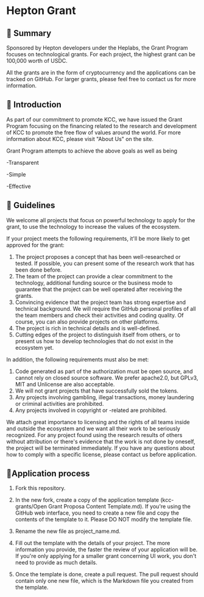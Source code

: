 # Hepton Grant
## 👏 Summary

Sponsored by Hepton developers under the Heplabs, the Grant Program focuses on technological grants. For each project, the highest grant can be 100,000 worth of USDC.

All the grants are in the form of cryptocurrency and the applications can be tracked on GitHub. For larger grants, please feel free to contact us for more information.




## 📌 Introduction

As part of our commitment to promote KCC, we have issued the Grant Program focusing on the financing related to the research and development of KCC to promote the free flow of values around the world. For more information about KCC, please visit "About Us" on the site.

Grant Program attempts to achieve the above goals as well as being

-Transparent

-Simple

-Effective


## 📝 Guidelines
We welcome all projects that focus on powerful technology to apply for the grant, to use the technology to increase the values of the ecosystem.

If your project meets the following requirements, it'll be more likely to get approved for the grant:

1. The project proposes a concept that has been well-researched or tested. If possible, you can present some of the research work that has been done before.
2. The team of the project can provide a clear commitment to the technology, additional funding source or the business mode to guarantee that the project can be well operated after receiving the grants.
3. Convincing evidence that the project team has strong expertise and technical background. We will require the GitHub personal profiles of all the team members and check their activities and coding quality. Of course, you can also provide projects on other platforms.
4. The project is rich in technical details and is well-defined.
5. Cutting edges of the project to distinguish itself from others, or to present us how to develop technologies that do not exist in the ecosystem yet.

In addition, the following requirements must also be met:

1. Code generated as part of the authorization must be open source, and cannot rely on closed source software. We prefer apache2.0, but GPLv3, MIT and Unlicense are also acceptable.
2. We will not grant projects that have successfully sold the tokens.
3. Any projects involving gambling, illegal transactions, money laundering or criminal activities are prohibited.
4. Any projects involved in copyright or -related are prohibited.

We attach great importance to licensing and the rights of all teams inside and outside the ecosystem and we want all their work to be seriously recognized. For any project found using the research results of others without attribution or there's evidence that the work is not done by oneself, the project will be terminated immediately. If you have any questions about how to comply with a specific license, please contact us before application.



## 📝Application process
1. Fork this repository.

2. In the new fork, create a copy of the application template (kcc-grants/Open Grant Proposa Content Template.md). If you're using the GitHub web interface, you need to create a new file and copy the contents of the template to it. Please DO NOT modify the template file. 
 
3. Rename the new file as project_name.md.

4. Fill out the template with the details of your project. The more information you provide, the faster the review of your application will be. If you're only applying for a smaller grant concerning UI work, you don't need to provide as much details.

5. Once the template is done, create a pull request. The pull request should contain only one new file, which is the Markdown file you created from the template.
